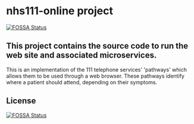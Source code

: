 # nhs111-online project
[![FOSSA Status](https://app.fossa.io/api/projects/git%2Bgithub.com%2FNHSChoices%2Fnhs111-online.svg?type=shield)](https://app.fossa.io/projects/git%2Bgithub.com%2FNHSChoices%2Fnhs111-online?ref=badge_shield)


## This project contains the source code to run the web site and associated microservices.

This is an implementation of the 111 telephone services' 'pathways' which allows them to be used through a web browser. These pathways identify where a patient should attend, depending on their symptoms.


## License
[![FOSSA Status](https://app.fossa.io/api/projects/git%2Bgithub.com%2FNHSChoices%2Fnhs111-online.svg?type=large)](https://app.fossa.io/projects/git%2Bgithub.com%2FNHSChoices%2Fnhs111-online?ref=badge_large)
